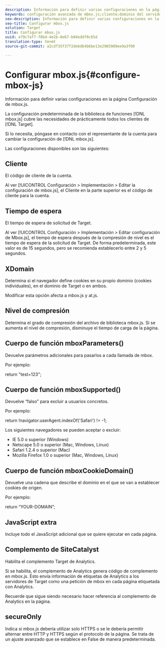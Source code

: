 ```yaml
---
description: Información para definir varias configuraciones en la página Configuración de mbox.js.
keywords: configuración avanzada de mbox.js;cliente;dominio del servidor;dominio x;nivel de compresión;compatibilidad con id de sesión de cliente;secureOnly;compatibilidad con id de pc de cliente;pasar página;url de referencia;nivel de tráfico;duración del tráfico;cuerpo de función mboxParameters();cuerpo de función mboxSupported();cuerpo de función mboxCookieDomain();JavaScript adicional;complemento de SiteCatalyst;Obtener mbox.js como JavaScript autoextraíble;parpadeo;ocultamiento de cuerpo;ocultar cuerpo
seo-description: Información para definir varias configuraciones en la página Configuración de mbox.js.
seo-title: Configurar mbox.js
solution: Target
title: Configurar mbox.js
uuid: e79c7af7-f8bd-4e2b-8e67-b04eddf0c65d
translation-type: tm+mt
source-git-commit: a2cdf35f37f2debdb4b6be13e2965989ee9a3f00

---
```



# Configurar mbox.js{#configure-mbox-js}

Información para definir varias configuraciones en la página Configuración de mbox.js.

La configuración predeterminada de la biblioteca de funciones [!DNL mbox.js] cubre las necesidades de prácticamente todos los clientes de [!DNL Target].

Si lo necesita, póngase en contacto con el representante de la cuenta para cambiar la configuración de [!DNL mbox.js].

Las configuraciones disponibles son las siguientes:

## Cliente

El código de cliente de la cuenta.

Al ver [!UICONTROL Configuración &gt; Implementación &gt; Editar la configuración de mbox.js], el Cliente en la parte superior es el código de cliente para la cuenta.

## Tiempo de espera

El tiempo de espera de solicitud de Target.

Al ver [!UICONTROL Configuración &gt; Implementación &gt; Editar configuración de Mbox.js], el tiempo de espera después de la compresión de nivel es el tiempo de espera de la solicitud de Target. De forma predeterminada, este valor es de 15 segundos, pero se recomienda establecerlo entre 2 y 5 segundos.

## XDomain

Determina si el navegador define cookies en su propio dominio (cookies individuales), en el dominio de Target o en ambos.

Modificar esta opción afecta a mbox.js y at.js.

## Nivel de compresión

Determina el grado de compresión del archivo de biblioteca mbox.js. Si se aumenta el nivel de compresión, disminuye el tiempo de carga de la página.

## Cuerpo de función mboxParameters()

Devuelve parámetros adicionales para pasarlos a cada llamada de mbox.

Por ejemplo:

return &quot;test=123&quot;;

## Cuerpo de función mboxSupported()

Devuelve “falso” para excluir a usuarios concretos.

Por ejemplo:

return !navigator.userAgent.indexOf(&#39;Safari&#39;) != -1;

Los siguientes navegadores se pueden aceptar o excluir:

* IE 5.0 o superior (Windows)
* Netscape 5.0 o superior (Mac, Windows, Linux)
* Safari 1.2.4 o superior (Mac)
* Mozilla Firefox 1.0 o superior (Mac, Windows, Linux)

## Cuerpo de función mboxCookieDomain()

Devuelve una cadena que describe el dominio en el que se van a establecer cookies de origen.

Por ejemplo:

return “YOUR-DOMAIN”;

## JavaScript extra

Incluye todo el JavaScript adicional que se quiere ejecutar en cada página.

## Complemento de SiteCatalyst

Habilita el complemento Target de Analytics.

Si se habilita, el complemento de Analytics genera código de complemento en mbox.js. Esto envía información de etiquetas de Analytics a los servidores de Target como una petición de mbox en cada página etiquetada con Analytics.

Recuerde que sigue siendo necesario hacer referencia al complemento de Analytics en la página.

## secureOnly

Indica si mbox.js debería utilizar solo HTTPS o se le debería permitir alternar entre HTTP y HTTPS según el protocolo de la página. Se trata de un ajuste avanzado que se establece en False de manera predeterminada.
